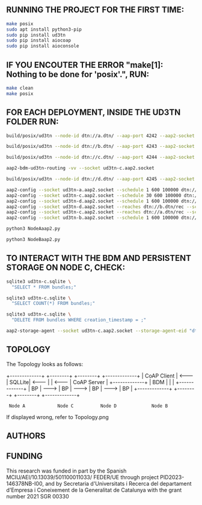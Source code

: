 ## RUNNING THE PROJECT FOR THE FIRST TIME:

```bash
make posix
sudo apt install python3-pip
sudo pip install ud3tn
sudo pip install aiocoap
sudo pip install aioconsole
```

## IF YOU ENCOUTER THE ERROR "make[1]: Nothing to be done for 'posix'.", RUN:

```bash
make clean
make posix
```

## FOR EACH DEPLOYMENT, INSIDE THE UD3TN FOLDER RUN:

```bash
build/posix/ud3tn --node-id dtn://a.dtn/ --aap-port 4242 --aap2-socket ud3tn-a.aap2.socket --cla "tcpclv3:*,4224"
```

```bash
build/posix/ud3tn --node-id dtn://b.dtn/ --aap-port 4243 --aap2-socket ud3tn-b.aap2.socket --cla "tcpclv3:*,4225"
```

```bash
build/posix/ud3tn --node-id dtn://c.dtn/ --aap-port 4244 --aap2-socket ud3tn-c.aap2.socket --cla "sqlite:ud3tn-c.sqlite;tcpclv3:*,4226" --external-dispatch
```

```bash
aap2-bdm-ud3tn-routing -vv --socket ud3tn-c.aap2.socket
```

```bash
build/posix/ud3tn --node-id dtn://d.dtn/ --aap-port 4245 --aap2-socket ud3tn-d.aap2.socket --cla "tcpclv3:*,4227"
```

```bash
aap2-config --socket ud3tn-a.aap2.socket --schedule 1 600 100000 dtn://c.dtn/ --reaches dtn://b.dtn/ --reaches dtn://d.dtn/  tcpclv3:localhost:4226
aap2-config --socket ud3tn-c.aap2.socket --schedule 30 600 100000 dtn://d.dtn/ --reaches dtn://b.dtn/ tcpclv3:localhost:4227 
aap2-config --socket ud3tn-d.aap2.socket --schedule 1 600 100000 dtn://c.dtn/ --reaches dtn://a.dtn/ tcpclv3:localhost:4226
aap2-config --socket ud3tn-d.aap2.socket --reaches dtn://b.dtn/rec --schedule 1 600 100000  dtn://b.dtn/ tcpclv3:localhost:4225
aap2-config --socket ud3tn-c.aap2.socket --reaches dtn://a.dtn/rec --schedule 1 600 100000 dtn://a.dtn/ tcpclv3:localhost:4224 
aap2-config --socket ud3tn-b.aap2.socket --schedule 1 600 100000 dtn://d.dtn/ --reaches dtn://c.dtn/ --reaches dtn://a.dtn/ tcpclv3:localhost:4227
```

```bash
python3 NodeAaap2.py
```

```bash
python3 NodeBaap2.py
```

## TO INTERACT WITH THE BDM AND PERSISTENT STORAGE ON NODE C, CHECK:

```bash
sqlite3 ud3tn-c.sqlite \
  "SELECT * FROM bundles;"

sqlite3 ud3tn-c.sqlite \
  "SELECT COUNT(*) FROM bundles;"

sqlite3 ud3tn-c.sqlite \
  "DELETE FROM bundles WHERE creation_timestamp = ;"

aap2-storage-agent --socket ud3tn-c.aap2.socket --storage-agent-eid "dtn://c.dtn/sqlite" push --dest-eid-glob "*"
```

## TOPOLOGY

The Topology looks as follows:

+-------------+      +--------+      +--------+      +-------------+
| CoAP Client | <--- | SQLLite| <--- |        | <--- | CoAP Server |
+-------------+      |   BDM  |      |        |      +-------------+
|     BP      | ---> |   BP   | ---> |   BP   | ---> |      BP     |
+-------------+      +--------+      +--------+      +-------------+

     Node A            Node C          Node D             Node B

If displayed wrong, refer to Topology.png

## AUTHORS



## FUNDING

This research was funded in part by the Spanish MCIU/AEI/10.13039/501100011033/ FEDER/UE through project PID2023-146378NB-I00, and by Secretaria d'Universitats i Recerca del departament d'Empresa i Coneixement de la Generalitat de Catalunya with the grant number 2021 SGR 00330